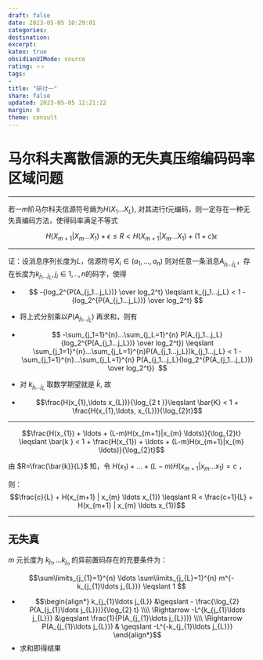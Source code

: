 ```yaml
---
draft: false
date: 2023-05-05 10:29:01
categories: 
destination: 
excerpt: 
katex: true
obsidianUIMode: source
rating: ⭐⭐
tags:  
- 
title: "研讨一"
share: false
updated: 2023-05-05 12:21:22
margin: 0
theme: consult
---
```


# 马尔科夫离散信源的无失真压缩编码码率区域问题

---

若一$m$阶马尔科夫信源符号熵为$H(X_1...X_L)$, 对其进行$t$元编码，则一定存在一种无失真编码方法，使得码率满足不等式

$$ H(X_{m+1}|X_m...X_1) + \epsilon \leqslant R < H(X_{m+1}|X_m...X_1) + (1+c)\epsilon $$

---

证：设消息序列长度为$L$，信源符号$X_i \in (a_1, ..., a_n)$ 则对任意一条消息$A_{j_1...j_L}$，存在长度为$k_{j_1...j_L} , j_i \in {1,..,n}$的码字，使得

+ $$ -{log_2^{P(A_{j_1...j_L})} \over log_2^t} \leqslant k_{j_1...j_L} < 1 -{log_2^{P(A_{j_1...j_L})} \over log_2^t} $$
+ 将上式分别乘以$P(A_{j_1...j_L})$ 再求和，则有

+ $$ -\sum_{j_1=1}^{n}...\sum_{j_L=1}^{n} P(A_{j_1...j_L}{log_2^{P(A_{j_1...j_L})} \over log_2^t}) \leqslant \sum_{j_1=1}^{n}...\sum_{j_L=1}^{n}P(A_{j_1...j_L})k_{j_1...j_L} < 1 - \sum_{j_1=1}^{n}...\sum_{j_L=1}^{n} P(A_{j_1...j_L}{log_2^{P(A_{j_1...j_L})} \over log_2^t})  $$
+ 对 $k_{j_1...j_L}$ 取数学期望就是 $\bar{k}$, 故

+ $$\frac{H(x_{1},\ldots x_{L})}{\log_{2 t }}\leqslant \bar{K}  < 1 + \frac{H(x_{1},\ldots, x_{L})}{\log_{2}t}$$

---

$$\frac{H(x_{1}) + \ldots + (L-m)H(x_{m+1}|x_{m} \ldots)}{\log_{2}t}  \leqslant \bar{k } < 1 + \frac{H(x_{1}) + \ldots + (L-m)H(x_{m+1}|x_{m} \ldots)}{\log_{2}t}$$

由 $R=\frac{\bar{k}}{L}$ 知，令 $H(x_{1}) + \ldots + (L-m)H(x_{m+1}|x_{m} \ldots x_{1})=c$ ，

则：
$$\frac{c}{L} + H(x_{m+1} | x_{m} \ldots x_{1}) \leqslant R < \frac{c+1}{L} +  H(x_{m+1} | x_{m} \ldots x_{1})$$

---

## 无失真


$m$ 元长度为 $k_{j_{1}}, \ldots k_{j_{n}}$ 的异前置码存在的充要条件为：

$$\sum\limits_{j_{1}=1}^{n} \ldots \sum\limits_{j_{L}=1}^{n} m^{-k_{j_{1}\ldots j_{L}}} \leqslant 1 $$


+ $$\begin{align*}
k_{j_{1}\ldots j_{L}} &\geqslant - \frac{\log_{2} P(A_{j_{1}\ldots j_{L}})}{\log_{2} t} \\\\
\Rightarrow -L^{k_{j_{1}\ldots j_{L}}} &\geqslant \frac{1}{P(A_{j_{1}\ldots j_{L}})} \\\\
\Rightarrow P(A_{j_{1}\ldots j_{L}}) & \geqslant -L^{-k_{j_{1}\ldots j_{L}}}
\end{align*}$$
+ 求和即得结果